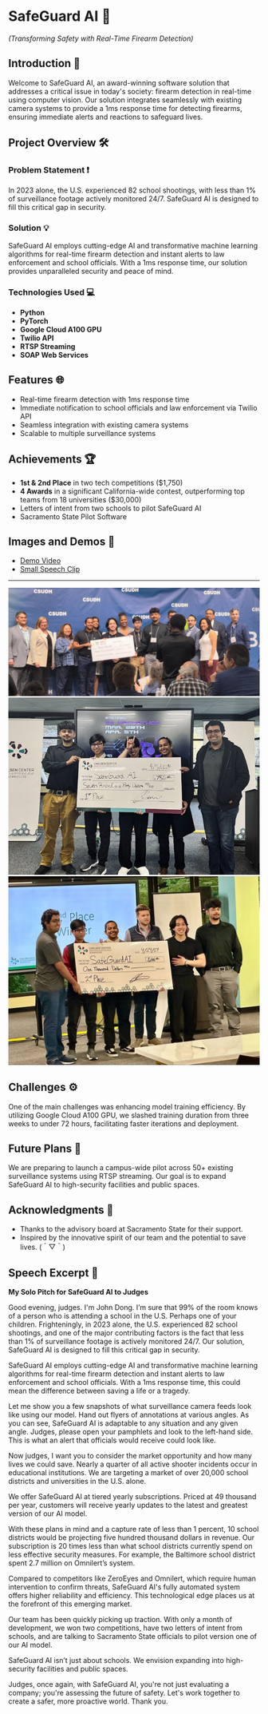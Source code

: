 # SafeGuard AI 🚀
_(Transforming Safety with Real-Time Firearm Detection)_

## Introduction 🌟
Welcome to SafeGuard AI, an award-winning software solution that addresses a critical issue in today's society: firearm detection in real-time using computer vision. Our solution integrates seamlessly with existing camera systems to provide a 1ms response time for detecting firearms, ensuring immediate alerts and reactions to safeguard lives. 

## Project Overview 🛠️
### Problem Statement ❗
In 2023 alone, the U.S. experienced 82 school shootings, with less than 1% of surveillance footage actively monitored 24/7. SafeGuard AI is designed to fill this critical gap in security.

### Solution 💡
SafeGuard AI employs cutting-edge AI and transformative machine learning algorithms for real-time firearm detection and instant alerts to law enforcement and school officials. With a 1ms response time, our solution provides unparalleled security and peace of mind.

### Technologies Used 💻
- **Python**
- **PyTorch**
- **Google Cloud A100 GPU**
- **Twilio API**
- **RTSP Streaming**
- **SOAP Web Services**

## Features 🌐
- Real-time firearm detection with 1ms response time
- Immediate notification to school officials and law enforcement via Twilio API
- Seamless integration with existing camera systems
- Scalable to multiple surveillance systems

## Achievements 🏆
- **1st & 2nd Place** in two tech competitions ($1,750)
- **4 Awards** in a significant California-wide contest, outperforming top teams from 18 universities ($30,000)
- Letters of intent from two schools to pilot SafeGuard AI
- Sacramento State Pilot Software

## Images and Demos 📸
- [Demo Video](https://streamable.com/o5kjw6)
- [Small Speech Clip](https://www.linkedin.com/posts/jsdwrld_on-march-29th-i-rallied-a-team-of-brilliant-activity-7193428879351447552-AL7x?utm_source=share&utm_medium=member_desktop)
---------------------------
![California Wide Competition Award](https://github.com/JSDWRLD/SafeGuard-AI/blob/main/California%20Wide%20Competition%20Winning.jpg)
![1st Hackathon Winning Award](https://github.com/JSDWRLD/SafeGuard-AI/blob/main/1st%20Place%20Hackathon%20Win.jpg)
![2nd Competition Award](https://github.com/JSDWRLD/SafeGuard-AI/blob/main/2nd%20Competition.jpg)

## Challenges ⚙️
One of the main challenges was enhancing model training efficiency. By utilizing Google Cloud A100 GPU, we slashed training duration from three weeks to under 72 hours, facilitating faster iterations and deployment. 

## Future Plans 🚀
We are preparing to launch a campus-wide pilot across 50+ existing surveillance systems using RTSP streaming. Our goal is to expand SafeGuard AI to high-security facilities and public spaces.

## Acknowledgments 🙏
- Thanks to the advisory board at Sacramento State for their support.
- Inspired by the innovative spirit of our team and the potential to save lives. (＾▽＾)

## Speech Excerpt 🎤
**My Solo Pitch for SafeGuard AI to Judges**

Good evening, judges. I'm John Dong. I’m sure that 99% of the room knows of a person who is attending a school in the U.S. Perhaps one of your children. Frighteningly, in 2023 alone, the U.S. experienced 82 school shootings, and one of the major contributing factors is the fact that less than 1% of surveillance footage is actively monitored 24/7. Our solution, SafeGuard AI is designed to fill this critical gap in security.

SafeGuard AI employs cutting-edge AI and transformative machine learning algorithms for real-time firearm detection and instant alerts to law enforcement and school officials. With a 1ms response time, this could mean the difference between saving a life or a tragedy.

Let me show you a few snapshots of what surveillance camera feeds look like using our model. Hand out flyers of annotations at various angles. As you can see, SafeGuard AI is adaptable to any situation and any given angle. Judges, please open your pamphlets and look to the left-hand side. This is what an alert that officials would receive could look like.

Now judges, I want you to consider the market opportunity and how many lives we could save. Nearly a quarter of all active shooter incidents occur in educational institutions. We are targeting a market of over 20,000 school districts and universities in the U.S. alone.

We offer SafeGuard AI at tiered yearly subscriptions. Priced at 49 thousand per year, customers will receive yearly updates to the latest and greatest version of our AI model.

With these plans in mind and a capture rate of less than 1 percent, 10 school districts would be projecting five hundred thousand dollars in revenue. Our subscription is 20 times less than what school districts currently spend on less effective security measures. For example, the Baltimore school district spent 2.7 million on Omnilert’s system.

Compared to competitors like ZeroEyes and Omnilert, which require human intervention to confirm threats, SafeGuard AI's fully automated system offers higher reliability and efficiency. This technological edge places us at the forefront of this emerging market.

Our team has been quickly picking up traction. With only a month of development, we won two competitions, have two letters of intent from schools, and are talking to Sacramento State officials to pilot version one of our AI model.

SafeGuard AI isn’t just about schools. We envision expanding into high-security facilities and public spaces.

Judges, once again, with SafeGuard AI, you're not just evaluating a company; you're assessing the future of safety. Let's work together to create a safer, more proactive world. Thank you.
